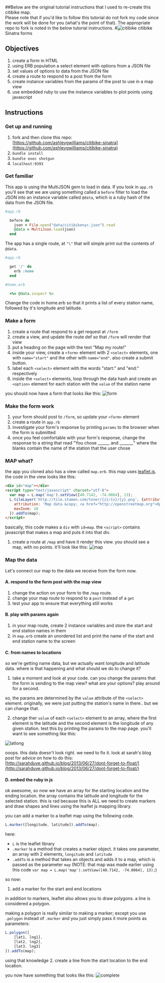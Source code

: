 ##Below are the original tutorial instructions that I used to re-create this citibike map.  
Please note that if you'd like to follow this tutorial do not fork my code since the work will be done for you (what's the point of that). The appropriate repo to fork is noted in the below tutorial instructions.
#![citibike](http://citibikenyc.com/assets/images/header-logo.png) citibike Sinatra forms

## Objectives
1. create a form in HTML
2. using ERB population a select element with options from a JSON file
3. set values of options to data from the JSON file
3. create a route to respond to a post from the form
4. create instance variables from the params of the post to use in a map view
5. use embedded ruby to use the instance variables to plot points using javascript

## Instructions

### Get up and running
1. fork and then clone this repo: [https://github.com/ashleygwilliams/citibike-sinatra](https://github.com/ashleygwilliams/citibike-sinatra)
2. `bundle install`
3. `bundle exec shotgun`
4. `localhost:9393`

### Get familiar
This app is using the MultiJSON gem to load in data. If you look in `app.rb` you'll see that we are using something called a `before` filter to load the JSON into an instance variable called `@data`, which is a ruby hash of the data from the JSON file.

```ruby
#app.rb

  before do
    json = File.open("data/citibikenyc.json").read
    @data = MultiJson.load(json)
  end
```

The app has a single route, at `"\"` that will simple print out the contents of `@data`.
```ruby
#app.rb

  get '/' do
    erb :home
  end
```
```ruby
#home.erb

  <%= @data.inspect %>
```

Change the code in home.erb so that it prints a list of every station name, followed by it's longitude and latitude.

### Make a form

1. create a route that respond to a get request at `/form`
2. create a view, and update the route def so that `/form` will render that view
3. put a heading on the page with the text "Map my route!"
4. inside your view, create a `<form>` element with 2 `<select>` elements, one with `name="start"` and the other with `name="end"`. also create a submit button.
5. label each `<select>` element with the words "start:" and "end:" respectively
6. inside the `<select>` elements, loop through the data hash and create an `<option>` element for each station with the `value` of the station name

you should now have a form that looks like this:
![form](http://content.screencast.com/users/ag_dubs/folders/Jing/media/abca7668-8e7f-4213-a8ac-ac0fa61613c8/00000047.png)

### Make the form work
1. your form should post to `/form`, so update your `<form>` element
2. create a route in `app.rb`
3. investigate your form's response by printing `params` to the browser when the form is submitted
4. once you feel comfortable with your form's response, change the response to a string that read "You chose ______ and _______" where the blanks contain the name of the station that the user chose

### MAP what?
the app you cloned also has a view called `map.erb`. this map uses [leaflet.js](http://leafletjs.com). the code in the view looks like this:

```html
<div id="map"></div>
<script type="text/javascript" charset="utf-8">
  var map = L.map('map').setView([40.7142, -74.0064], 13);
  L.tileLayer('http://tile.stamen.com/toner/{z}/{x}/{y}.png', {attribution: 'Stamen Toner'}, {
    attribution: 'Map data &copy; <a href="http://openstreetmap.org">OpenStreetMap</a> contributors, <a href="http://creativecommons.org/licenses/by-sa/2.0/">CC-BY-SA</a>, Imagery © <a href="http://cloudmade.com">CloudMade</a>',
    maxZoom: 18
  }).addTo(map);
</script>
```

basically, this code makes a `div` with `id=map`. the `<script>` contains javascript that makes a map and puts it into that div.

1. create a route at `/map` and have it render this view. you should see a map, with no points. it'll look like this:
![map](http://content.screencast.com/users/ag_dubs/folders/Jing/media/c544724f-1eea-433b-80fe-46079fb41d0f/00000048.png)

### Map the data
Let's connect our map to the data we receive from the form now.

#### A. respond to the form post with the map view
1. change the action on your form to the `/map` route.
2. change your map route to respond to a `post` instead of a `get`
3. test your app to ensure that everything still works

#### B. play with params again
1. in your map route, create 2 instance variables and store the start and end station names in them
2. in `map.erb` create an unordered list and print the name of the start and end station name to the screen

#### C. from names to locations
so we're getting name data, but we actually want longitude and latitude data. where is that happening and what should we do to change it?

1. take a moment and look at your code. can you change the params that the form is sending to the map view? what are your options? play around for a second.

so, the params are determined by the `value` attribute of the `<select>` element. originally, we were just putting the station's name in there.. but we can change that.

2. change ther `value` of each `<select>` element to an array, where the first element is the latitude and the second element is the longitude of any given station. test this by printing the params to the map page. you'll want to see something like this:

![latlong](http://content.screencast.com/users/ag_dubs/folders/Jing/media/6283fefe-4e30-4e5b-b09c-89a3de24e330/00000050.png)

ooops. this data doesn't look right. we need to fix it. look at sarah's blog post for advice on how to do this:
[http://sarahduve.github.io/blog/2013/06/27/dont-forget-to-float/](http://sarahduve.github.io/blog/2013/06/27/dont-forget-to-float/)

#### D. embed the ruby in js
ok awesome, so now we have an array for the starting location and the ending location. the array contains the latitude and longitude for the selected station. this is rad because this is ALL we need to create markers and draw shapes and lines using the leaflet js mapping library.

you can add a marker to a leaflet map using the following code.
```javascript
L.marker([longitude, latitude]).addTo(map);
```
here:
- `L` is the leaflet library
- `.marker` is a method that creates a marker object. it takes one parameter, an array with 2 elements, `longitude` and `latitude`
- `.addTo` is a method that takes an objects and adds it to a map, which is passed as the parameter `map` (NOTE: that map was made earlier using this code `var map = L.map('map').setView([40.7142, -74.0064], 13);`)

so now:
1. add a marker for the start and end locations

in addition to markers, leaflet also allows you to draw polygons. a line is considered a polygon.

making a polygon is really similar to making a marker; except you use `.polygon` instead of `.marker` and you just simply pass it more points as parameters:
```javascript
L.polygon([
    [lat1, lng1],
    [lat2, lng2],
    [lat3, lng3]
]).addTo(map);
```
using that knowledge
2. create a line from the start location to the end location.


you now have something that looks like this:
![complete](http://content.screencast.com/users/ag_dubs/folders/Jing/media/ae7835ad-ddd7-425a-84d3-1e18bb693d1e/00000051.png)

